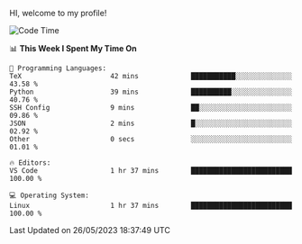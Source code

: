 HI, welcome to my profile!
<!--START_SECTION:waka-->
![Code Time](http://img.shields.io/badge/Code%20Time-846%20hrs%2014%20mins-blue)

📊 **This Week I Spent My Time On** 

```text
💬 Programming Languages: 
TeX                      42 mins             ███████████░░░░░░░░░░░░░░   43.58 % 
Python                   39 mins             ██████████░░░░░░░░░░░░░░░   40.76 % 
SSH Config               9 mins              ██░░░░░░░░░░░░░░░░░░░░░░░   09.86 % 
JSON                     2 mins              █░░░░░░░░░░░░░░░░░░░░░░░░   02.92 % 
Other                    0 secs              ░░░░░░░░░░░░░░░░░░░░░░░░░   01.01 % 

🔥 Editors: 
VS Code                  1 hr 37 mins        █████████████████████████   100.00 % 

💻 Operating System: 
Linux                    1 hr 37 mins        █████████████████████████   100.00 % 
```


 Last Updated on 26/05/2023 18:37:49 UTC
<!--END_SECTION:waka-->
